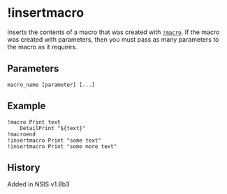 # !insertmacro

Inserts the contents of a macro that was created with [`!macro`][1]. If the macro was created with parameters, then you must pass as many parameters to the macro as it requires.

## Parameters

    macro_name [parameter] [...]

## Example

    !macro Print text
        DetailPrint "${text}"
    !macroend
    !insertmacro Print "some text"
    !insertmacro Print "some more text"

## History

Added in NSIS v1.8b3

[1]: !macro.md